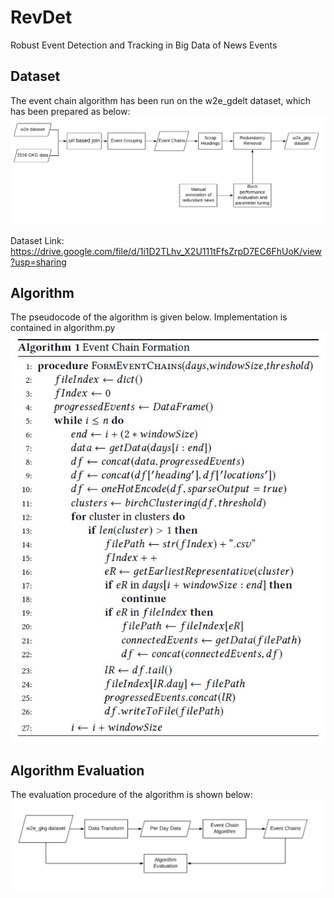 # RevDet
Robust Event Detection and Tracking in Big Data of News Events

## Dataset 

The event chain algorithm has been run on the w2e_gdelt dataset, which has been prepared as below:
![alt text](https://raw.githubusercontent.com/ahazeemi/RevDet/master/dataset_formation.png)

Dataset Link: https://drive.google.com/file/d/1i1D2TLhv_X2U111tFfsZrpD7EC6FhUoK/view?usp=sharing

## Algorithm

The pseudocode of the algorithm is given below. Implementation is contained in algorithm.py
![alt text](https://raw.githubusercontent.com/ahazeemi/RevDet/master/pseudocode.jpg)

## Algorithm Evaluation

The evaluation procedure of the algorithm is shown below:
![alt text](https://raw.githubusercontent.com/ahazeemi/RevDet/master/evaluation_procedure.png)
